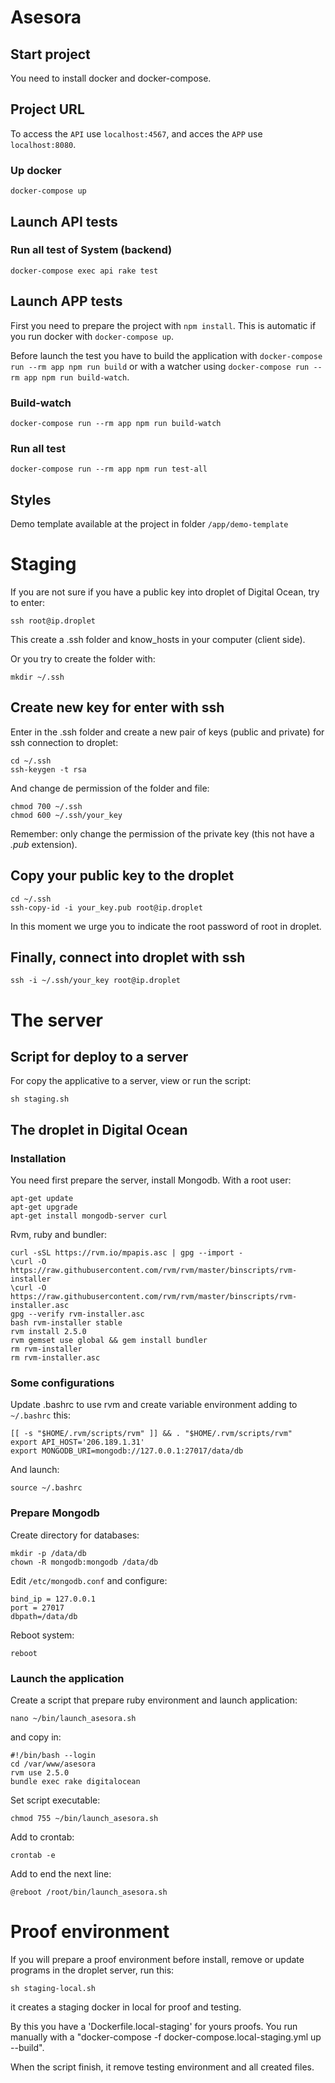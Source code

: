# Asesora

## Start project

You need to install docker and docker-compose.


## Project URL

To access the `API` use `localhost:4567`, and acces the `APP` use `localhost:8080`.


### Up docker

`docker-compose up`


## Launch API tests

### Run all test of System (backend)

`docker-compose exec api rake test`


## Launch APP tests

First you need to prepare the project with `npm install`. This is automatic if you run docker with `docker-compose up`.

Before launch the test you have to build the application with `docker-compose run --rm app npm run build` or with a watcher using `docker-compose run --rm app npm run build-watch`.


### Build-watch

`docker-compose run --rm app npm run build-watch`


### Run all test

`docker-compose run --rm app npm run test-all`


## Styles

Demo template available at the project in folder `/app/demo-template`


# Staging

If you are not sure if you have a public key into droplet of Digital Ocean, try to enter:

~~~
ssh root@ip.droplet
~~~

This create a .ssh folder and know_hosts in your computer (client side).

Or you try to create the folder with:

~~~
mkdir ~/.ssh
~~~


## Create new key for enter with ssh

Enter in the .ssh folder and create a new pair of keys (public and private) for ssh connection to droplet:

~~~
cd ~/.ssh
ssh-keygen -t rsa
~~~

And change de permission of the folder and file:

~~~
chmod 700 ~/.ssh
chmod 600 ~/.ssh/your_key
~~~

Remember: only change the permission of the private key (this not have a _.pub_ extension).


## Copy your public key to the droplet

~~~
cd ~/.ssh
ssh-copy-id -i your_key.pub root@ip.droplet
~~~

In this moment we urge you to indicate the root password of root in droplet.


## Finally, connect into droplet with ssh

~~~
ssh -i ~/.ssh/your_key root@ip.droplet
~~~


# The server

## Script for deploy to a server

For copy the applicative to a server, view or run the script:

~~~
sh staging.sh
~~~


## The droplet in Digital Ocean

### Installation

You need first prepare the server, install Mongodb. With a root user:

~~~
apt-get update
apt-get upgrade
apt-get install mongodb-server curl
~~~

Rvm, ruby and bundler:

~~~
curl -sSL https://rvm.io/mpapis.asc | gpg --import -
\curl -O https://raw.githubusercontent.com/rvm/rvm/master/binscripts/rvm-installer
\curl -O https://raw.githubusercontent.com/rvm/rvm/master/binscripts/rvm-installer.asc
gpg --verify rvm-installer.asc
bash rvm-installer stable
rvm install 2.5.0
rvm gemset use global && gem install bundler
rm rvm-installer
rm rvm-installer.asc
~~~

### Some configurations

Update .bashrc to use rvm and create variable environment adding to ```~/.bashrc``` this:

~~~
[[ -s "$HOME/.rvm/scripts/rvm" ]] && . "$HOME/.rvm/scripts/rvm"
export API_HOST='206.189.1.31'
export MONGODB_URI=mongodb://127.0.0.1:27017/data/db
~~~

And launch:

~~~
source ~/.bashrc
~~~

### Prepare Mongodb

Create directory for databases:

~~~
mkdir -p /data/db
chown -R mongodb:mongodb /data/db
~~~

Edit ```/etc/mongodb.conf``` and configure:

~~~
bind_ip = 127.0.0.1
port = 27017
dbpath=/data/db
~~~

Reboot system:

~~~
reboot
~~~


### Launch the application

Create a script that prepare ruby environment and launch application:

~~~
nano ~/bin/launch_asesora.sh
~~~

and copy in:

~~~
#!/bin/bash --login
cd /var/www/asesora
rvm use 2.5.0
bundle exec rake digitalocean
~~~

Set script executable:

~~~
chmod 755 ~/bin/launch_asesora.sh
~~~

Add to crontab:

~~~
crontab -e
~~~

Add to end the next line:

~~~
@reboot /root/bin/launch_asesora.sh
~~~


# Proof environment

If you will prepare a proof environment before install, remove or update programs in the droplet server, run this:

~~~
sh staging-local.sh
~~~

it creates a staging docker in local for proof and testing.

By this you have a 'Dockerfile.local-staging' for yours proofs. You run manually with a "docker-compose -f docker-compose.local-staging.yml up --build".

When the script finish, it remove testing environment and all created files.

